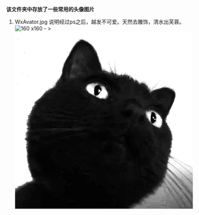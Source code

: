 **该文件夹中存放了一些常用的头像图片**

1. WxAvator.jpg 说明经过ps之后，越发不可爱。天然去雕饰，清水出芙蓉。
![160
x160](https://github.com/wangzhenhui1991/MyPic/blob/master/Avator/wxAvator.jpg) - >![160x160](https://github.com/wangzhenhui1991/MyPic/blob/master/Avator/wxAvator4.jpg)
